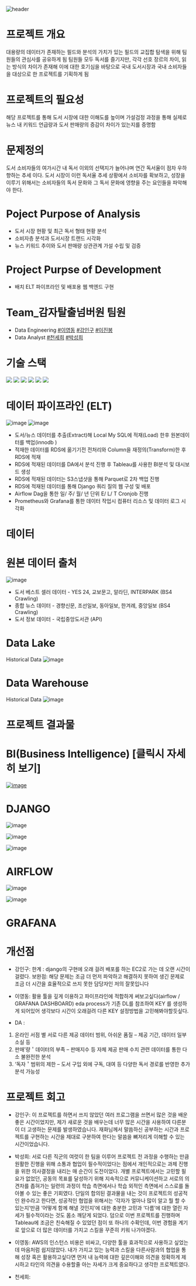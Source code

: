 ![header](https://capsule-render.vercel.app/api?type=waving&color=auto&height=300&section=header&text=Book_Project&fontSize=90&animation=fadeIn&fontAlignY=38&desc=&descAlignY=51&descAlign=62)
<p align='center'></p>
<p align='right'>


# 프로젝트 개요
대용량의 데이터가 존재하는 필드와 분석의 가치가 있는 필드의 교집합 탐색을 위해 팀원들의 관심사를 공유하게 됨 팀원들 모두 독서를 즐기지만, 각각 선호 장르의 차이, 읽는 방식의 차이가 존재해 이에 대한 호기심을 바탕으로 국내 도서시장과 국내 소비자들을 대상으로 한 프로젝트를 기획하게 됨 

# 프로젝트의 필요성
해당 프로젝트를 통해 도서 시장에 대한 이해도를 높이며 가설검정 과정을 통해 실제로 뉴스 내 키워드 언급량과 도서 판매량의 증감이 차이가 있는지를 증명함  

# 문제정의
도서 소비자들의 여가시간 내 독서 이외의 선택지가 늘어나며 연간 독서율이 점차 우하향하는 추세 이다. 도서 시장이 이런 독서율 추세 상황에서 소비자를 확보하고, 성장을 이루기 위해서는 소비자들의 독서 문화와 그 독서 문화에 영향을 주는 요인들을 파악해야 한다.
  
# Poject Purpose of Analysis
- 도서 시장 현황 및 최근 독서 형태 현황 분석
- 소비자층 분석과 도서시장 트랜드 시각화
- 뉴스 키워드 추이와 도서 판매량 상관관계 가설 수립 및 검증
  
# Project Purpse of Development
- 배치 ELT 파이프라인 및 배포용 웹 백엔드 구현

# Team_감자탈출넘버원 팀원
- Data Engineering [#이영동](https://github.com/leeyoungdong) [#강인구](https://github.com/okok7272)  [#이진봉](https://img1.daumcdn.net/thumb/R800x0/?scode=mtistory2&fname=https%3A%2F%2Fk.kakaocdn.net%2Fdn%2FciOs8M%2Fbtq0oa3h0xS%2FCgClHwDFFtYq1fta4dkkw0%2Fimg.jpg)
- Data Analyst [#천세희](https://github.com/Alice1304) [#박성희](https://github.com/aurorave)
  
# 기술 스택
<img src="https://img.shields.io/badge/Python-3776AB?style=for-the-badge&logo=Python&logoColor=white"> <img src="https://img.shields.io/badge/Amazon S3-569A31?style=for-the-badge&logo=Amazon S3&logoColor=white"> <img src="https://img.shields.io/badge/Amazon EC2-FF9900?style=for-the-badge&logo=Amazon EC2&logoColor=white"> <img src="https://img.shields.io/badge/Apache Airflow-017CEE?style=for-the-badge&logo=Apache Airflow&logoColor=white"> <img src="https://img.shields.io/badge/MySQL-4479A1?style=for-the-badge&logo=MySQL&logoColor=white"> <img src="https://img.shields.io/badge/Tableau-E97627?style=for-the-badge&logo=Tableau&logoColor=white">

# 데이터 파이프라인 (ELT)

![image](https://user-images.githubusercontent.com/87170837/206919711-2d9f86ef-25a3-4a37-86c2-e2f76869e40b.png)
![image](https://user-images.githubusercontent.com/100676096/206927710-9dec92f2-3053-42bc-aada-3bc8e35a220e.jpg)
- 도서/뉴스 데이터를 추출(Extract)해 Local My SQL에 적재(Load) 한후 원본데이터를 백업(innodb )
- 적재한 데이터를 RDS에 옮기기전 전처리와 Column을 재정의(Transform)한 후 RDS에 적재
- RDS에 적재된 데이터를 DA에서 분석 진행 후 Tableau를 사용한 BI분석 및 대시보드 생성
- RDS에 적재된 데이터는 S3스냅샷을 통해 Parquet로 2차 백업 진행
- RDS에 적재된 데이터를 통해 Django 쿼리 질의 웹 구성 및 배포
- Airflow Dag을 통한 일/ 주/ 월/ 년 단위 E/ L/ T Cronjob 진행
- Prometheus와 Grafana를 통한 데이터 작업시 컴퓨터 리소스 및 데이터 로그 시각화
  
# 데이터
# 원본 데이터 출처
![image](https://user-images.githubusercontent.com/87170837/206435454-2cee3552-334e-4e81-a36e-3528ee6e566c.png)
- 도서 베스트 셀러 데이터 - YES 24, 교보문고, 알라딘, INTERPARK (BS4 Crawling)
- 종합 뉴스 데이터 - 경향신문, 조선일보, 동아일보, 한겨례, 중앙일보 (BS4 Crawling)
- 도서 정보 데이터 - 국립중앙도서관 (API)

# Data Lake
Historical Data
![image](https://user-images.githubusercontent.com/87170837/206432241-543fc326-cb8e-4fd3-a4bf-d18804cc7bdc.png)

# Data Warehouse
Historical Data
![image](https://user-images.githubusercontent.com/87170837/206432283-2acd02c2-2594-4883-90ad-e21b832aeb10.png)

# 프로젝트 결과물
# BI(Business Intelligence) [클릭시 자세히 보기]


[![image](https://user-images.githubusercontent.com/87170837/206919958-838fab34-3922-46b6-b343-cdee37855828.png)](https://public.tableau.com/app/profile/.10992200/viz/shared/7N343HKXK)

# DJANGO
![image](https://user-images.githubusercontent.com/87170837/206919763-8184a5b1-f79b-43a0-81f8-20f79a56bea6.png)

![image](https://user-images.githubusercontent.com/87170837/206919786-61f703a0-ea9a-4de3-920f-e344fbef8758.png)

![image](https://user-images.githubusercontent.com/87170837/206919778-50ec62c9-c895-4a77-bed9-96143e42bc2d.png)

# AIRFLOW
![image](https://user-images.githubusercontent.com/87170837/206512889-c45e8ae0-635f-44ac-b916-a981a3614739.png)

![image](https://user-images.githubusercontent.com/87170837/206513196-47b40a8a-0bec-4a13-82d0-9f4696a75d82.png)

# GRAFANA

# 개선점
- 강인구: 한계 : django의 구현에 오래 걸려 배포를 하는 EC2로 가는 데 오랜 시간이 걸렸다. 
보완점: 해당 문제는 조금 더 먼저 파악하고 해결하지 못하여 생긴 문제로 조금 더 시간을 효율적으로 쓰지 못한 담당자인 저의 잘못입니다

- 이영동: 활용 툴을 깊게 이용하고 파이프라인에 적합하게 써보고싶다(airflow / GRAFANA DASHBOARD)
eda process가 기존 DL를 참조하여 KEY 를 생성하게 되어있어 생각보다 시간이 오래걸려 다른 KEY 설정방법을 고민해봐야할듯싶다.

- DA : 
 1. 온라인 서점 별 서로 다른 제공 데이터 범위, 아쉬운 품질 – 제공 기간, 데이터 일부 소실 등
 2. 판매’량＇데이터의 부족 – 판매지수 등 자체 제공 판매 수치 관련 데이터를 통한 다소 불완전한 분석 
 3. ‘독자＇범위의 제한 – 도서 구입 외에 구독, 대여 등 다양한 독서 경로를 반영한 추가 분석 가능성

# 프로젝트 회고
- 강인구: 이 프로젝트를 하면서 쓰지 않았던 여러 프로그램을 쓰면서 많은 것을 배운 좋은 시간이었지만, 제가 새로운 것을 배우는데 너무 많은 시간을 사용하여 다른분이 더 고생하는 문제를 발생하였습니다. 
재화님께서 말씀하신 공부하는 시간과 프로젝트를 구현하는 시간을 제대로 구분하여 한다는 말씀을 뼈저리게 이해할 수 있는 시간이었습니다.

- 박성희: 서로 다른 직군의 여럿이 한 팀을 이루어 프로젝트 전 과정을 수행하는 만큼 원활한 진행을 위해 소통과 협업이 필수적이었다는 점에서 개인적으로는 과제 진행을 위한 의사결정을 내리는 매 순간이 도전이었다. 
개별 프로젝트에서는 고민할 필요가 없었던, 공동의 목표를 달성하기 위해 지속적으로 커뮤니케이션하고 서로의 의견차를 좁혀가는 일련의 과정이 학습 측면에서나 학습 외적인 측면에서 스스로를 돌아볼 수 있는 좋은 기회였다. 
단일의 합의된 결과물을 내는 것이 프로젝트의 성공적인 완수라고 한다면, 성공적인 협업을 위해서는 ‘각자가 얼마나 많이 알고 뭘 할 수 있는지’만큼 ‘어떻게 함께 해낼 것인지’에 대한 충분한 고민과 ‘다름’에 대한 열린 자세가 필수적이라는 것도 몸소 깨닫게 되었다. 
덤으로 이번 프로젝트를 진행하며 Tableau에 조금은 친숙해질 수 있었던 점이 또 하나의 수확인데, 이번 경험을 계기로 앞으로 더 많은 데이터를 가지고 스킬을 꾸준히 키워 나가야겠다.

- 이영동: AWS의 인스턴스 비용은 비싸고, 다양한 툴을 효과적으로 사용하고 싶었는데 마음처럼 쉽지않았다. 
내가 가지고 있는 능력과 스킬을 다른사람과의 협업을 통해 성장 혹은 활용하고싶다면 먼저 내 능력에 대한 깊은이해와 의견을 정확하게 제시하고 타인의 의견을 수용할줄 아는 자세가 크게 중요하다고 생각한 프로젝트였다.

- 천세희: 
